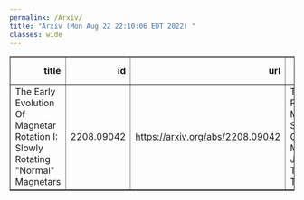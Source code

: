 ```yaml
---
permalink: /Arxiv/
title: "Arxiv (Mon Aug 22 22:10:06 EDT 2022) "
classes: wide
---
```

<table border="1" class="dataframe">
  <thead>
    <tr style="text-align: right;">
      <th>title</th>
      <th>id</th>
      <th>url</th>
      <th>authors</th>
      <th>Local Authors</th>
    </tr>
  </thead>
  <tbody>
    <tr>
      <td>The Early Evolution Of Magnetar Rotation I: Slowly Rotating "Normal"   Magnetars</td>
      <td>2208.09042</td>
      <td><a href="https://arxiv.org/abs/2208.09042" target="_blank">https://arxiv.org/abs/2208.09042</a></td>
      <td>Tejas Prasanna, Matthew S. B. Coleman, Matthias J. Raives, Todd A. Thompson</td>
      <td>Tejas Prasanna, Todd A. Thompson, Todd Thompson</td>
    </tr>
  </tbody>
</table>
